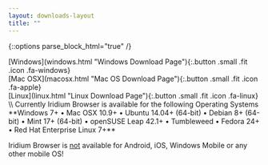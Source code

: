 ```yaml
---
layout: downloads-layout
title: ""
---
```


{::options parse_block_html="true" /}
<div class="row">
<div class="4u 12u$(small)">
[Windows](windows.html "Windows Download Page"){:.button .small .fit .icon .fa-windows}
</div>
<div class="4u 12u$(small)">
[Mac OSX](macosx.html "Mac OS Download Page"){:.button .small .fit .icon .fa-apple}
</div>
<div class="4u 12u$(small)">
[Linux](linux.html "Linux Download Page"){:.button .small .fit .icon .fa-linux}
</div>
</div>
\\
Currently Iridium Browser is available for the following Operating Systems    
**Windows 7+ &#8226; 
Mac OSX 10.9+ &#8226; 
Ubuntu 14.04+ (64-bit) &#8226; 
Debian 8+ (64-bit) &#8226; 
Mint 17+ (64-bit) &#8226; 
openSUSE Leap 42.1+ &#8226; 
Tumbleweed &#8226; 
Fedora 24+ &#8226; 
Red Hat Enterprise Linux 7+**

<span class="fa fa-warning"></span> Iridium Browser is <u>not</u> available for Android, iOS, Windows Mobile or any other mobile OS!
